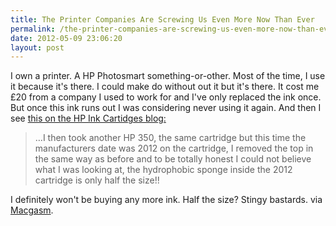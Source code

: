 ```yaml
---
title: The Printer Companies Are Screwing Us Even More Now Than Ever
permalink: /the-printer-companies-are-screwing-us-even-more-now-than-ever/
date: 2012-05-09 23:06:20
layout: post
---
```


I own a printer. A HP Photosmart something-or-other. Most of the time, I use it because it's there. I could make do without out it but it's there. It cost me £20 from a company I used to work for and I've only replaced the ink once. But once this ink runs out I was considering never using it again. And then I see [this on the HP Ink Cartidges blog:](http://www.hpinkcartridges.co.uk/technology-blog/2012-05-hp-introduces-nano-sponge)

> …I then took another HP 350, the same cartridge but this time the manufacturers date was 2012 on the cartridge, I removed the top in the same way as before and to be totally honest I could not believe what I was looking at, the hydrophobic sponge inside the 2012 cartridge is only half the size!!

I definitely won't be buying any more ink. Half the size? Stingy bastards. via [Macgasm](http://www.macgasm.net/2012-05-09/this-is-why-i-dont-own-a-printer/?utm_source=feedburner&utm_medium=feed&utm_campaign=Feed%3A+macgasm%2Fmain+%28Macgasm%29).